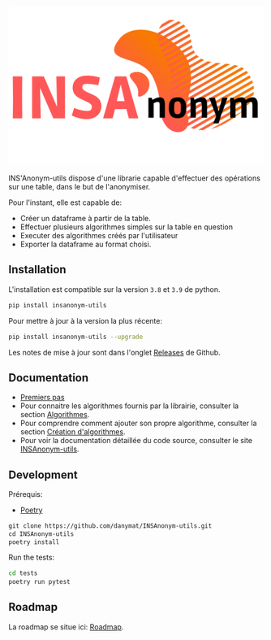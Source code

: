 ![](.images/INSA-3.png)

INS'Anonym-utils dispose d'une librarie capable d'effectuer des opérations sur une table, dans le but de l'anonymiser.

Pour l'instant, elle est capable de:

- Créer un dataframe à partir de la table.
- Effectuer plusieurs algorithmes simples sur la table en question
- Executer des algorithmes créés par l'utilisateur
- Exporter la dataframe au format choisi.

## Installation

L'installation est compatible sur la version `3.8` et `3.9` de python.

```bash
pip install insanonym-utils
```

Pour mettre à jour à la version la plus récente:
```bash
pip install insanonym-utils --upgrade
```
Les notes de mise à jour sont dans l'onglet [Releases](https://github.com/danymat/INSAnonym-utils/releases) de Github.

## Documentation

- [Premiers pas](https://github.com/danymat/INSAnonym-utils/blob/main/docs/premiers-pas.md)
- Pour connaitre les algorithmes fournis par la librairie, consulter la section [Algorithmes](docs/algorithmes.md).
- Pour comprendre comment ajouter son propre algorithme, consulter la section [Création d'algorithmes](docs/creation-algorithmes.md).
- Pour voir la documentation détaillée du code source, consulter le site [INSAnonym-utils](https://danymat.github.io/INSAnonym-utils).

## Development

Prérequis:

- [Poetry](https://python-poetry.org/docs/#installation)

```
git clone https://github.com/danymat/INSAnonym-utils.git
cd INSAnonym-utils
poetry install 
```

Run the tests:
```bash
cd tests
poetry run pytest
```

## Roadmap

La roadmap se situe ici: [Roadmap](https://github.com/danymat/INSAnonym-utils/projects/1).
